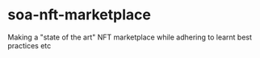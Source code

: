 # soa-nft-marketplace
Making a "state of the art" NFT marketplace while adhering to learnt best practices etc
